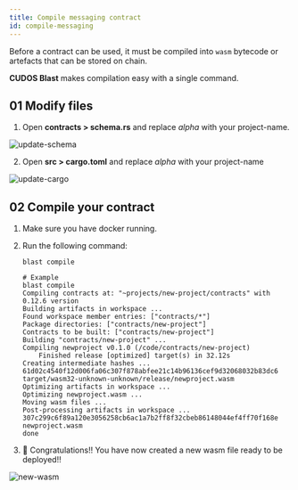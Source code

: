 ```yaml
---
title: Compile messaging contract
id: compile-messaging
---
```


Before a contract can be used, it must be compiled into `wasm` bytecode or artefacts that can be stored on chain.

**CUDOS Blast** makes compilation easy with a single command.

## 01 Modify files 

1. Open **contracts > schema.rs** and replace *alpha* with your project-name.

![update-schema](@site/static/img/update-schema.png)

2. Open **src > cargo.toml** and replace *alpha* with your project-name

![update-cargo](@site/static/img/update-cargo.png)

## 02 Compile your contract

1. Make sure you have docker running.

2. Run the following command:
    ```shell
    blast compile
    ```

    ```shell
    # Example
    blast compile
    Compiling contracts at: "~projects/new-project/contracts" with 0.12.6 version
    Building artifacts in workspace ...
    Found workspace member entries: ["contracts/*"]
    Package directories: ["contracts/new-project"]
    Contracts to be built: ["contracts/new-project"]
    Building "contracts/new-project" ...
    Compiling newproject v0.1.0 (/code/contracts/new-project)
        Finished release [optimized] target(s) in 32.12s
    Creating intermediate hashes ...
    61d02c4540f12d006fa06c307f878abfee21c14b96136cef9d32068032b83dc6  target/wasm32-unknown-unknown/release/newproject.wasm
    Optimizing artifacts in workspace ...
    Optimizing newproject.wasm ...
    Moving wasm files ...
    Post-processing artifacts in workspace ...
    307c299c6f89a120e3056258cb6ac1a7b2ff8f32cbeb86148044ef4ff70f168e  newproject.wasm
    done
    ```

3.  🚀 Congratulations!! You have now created a new wasm file ready to be deployed!!

![new-wasm](@site/static/img/new-wasm.png)

